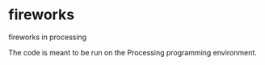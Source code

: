 # fireworks
fireworks in processing

The code is meant to be run on the Processing programming environment.
